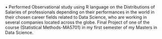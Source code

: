 •	Performed Observational study using R language on the Distributions of Salaries of professionals depending on their performances in the world in their chosen career fields related to Data Science, who are working in several companies located across the globe.
  Final Project of one of the course (Statistical Methods-MA5701) in my first semester of my Masters in Data Science.
